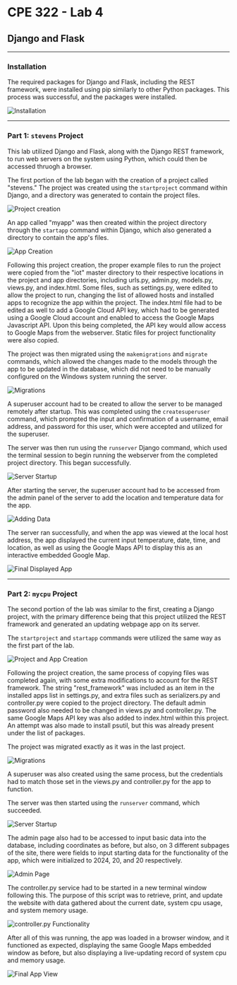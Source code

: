 # CPE 322 - Lab 4 
## Django and Flask 
--- 
### Installation 

The required packages for Django and Flask, including the REST framework, were installed using pip similarly to other Python packages. This process was successful, and the packages were installed. 

![Installation](install.png) 

--- 

### Part 1: `stevens` Project 

This lab utilized Django and Flask, along with the Django REST framework, to run web servers on the system using Python, which could then be accessed thruogh a browser. 

The first portion of the lab began with the creation of a project called "stevens." The project was created using the `startproject` command within Django, and a directory was generated to contain the project files. 

![Project creation](startproject.png) 

An app called "myapp" was then created within the project directory through the `startapp` command within Django, which also generated a directory to contain the app's files. 

![App Creation](startapp.png) 

Following this project creation, the proper example files to run the project were copied from the "iot" master directory to their respective locations in the project and app directories, including urls.py, admin.py, models.py, views.py, and index.html. Some files, such as settings.py, were edited to allow the project to run, changing the list of allowed hosts and installed apps to recognize the app within the project. The index.html file had to be edited as well to add a Google Cloud API key, which had to be generated using a Google Cloud account and enabled to access the Google Maps Javascript API. Upon this being completed, the API key would allow access to Google Maps from the webserver. Static files for project functionality were also copied. 

The project was then migrated using the `makemigrations` and `migrate` commands, which allowed the changes made to the models through the app to be updated in the database, which did not need to be manually configured on the Windows system running the server. 

![Migrations](migrations.png) 

A superuser account had to be created to allow the server to be managed remotely after startup. This was completed using the `createsuperuser` command, which prompted the input and confirmation of a username, email address, and password for this user, which were accepted and utilized for the superuser. 

The server was then run using the `runserver` Django command, which used the terminal session to begin running the webserver from the completed project directory. This began successfully. 

![Server Startup](runserver.png) 

After starting the server, the superuser account had to be accessed from the admin panel of the server to add the location and temperature data for the app. 

![Adding Data](temperaturedata.png) 

The server ran successfully, and when the app was viewed at the local host address, the app displayed the current input temperature, date, time, and location, as well as using the Google Maps API to display this as an interactive embedded Google Map. 

![Final Displayed App](viewapp.png) 

--- 

### Part 2: `mycpu` Project 

The second portion of the lab was similar to the first, creating a Django project, with the primary difference being that this project utilized the REST framework and generated an updating webpage app on its server. 

The `startproject` and `startapp` commands were utilized the same way as the first part of the lab. 

![Project and App Creation](reststart.png) 

Following the project creation, the same process of copying files was completed again, with some extra modifications to account for the REST framework. The string "rest_framework" was included as an item in the installed apps list in settings.py, and extra files such as serializers.py and controller.py were copied to the project directory. The default admin password also needed to be changed in views.py and controller.py. The same Google Maps API key was also added to index.html within this project. An attempt was also made to install psutil, but this was already present under the list of packages. 

The project was migrated exactly as it was in the last project. 

![Migrations](restmigrate.png) 

A superuser was also created using the same process, but the credentials had to match those set in the views.py and controller.py for the app to function. 

The server was then started using the `runserver` command, which succeeded. 

![Server Startup](restrunserver.png) 

The admin page also had to be accessed to input basic data into the database, including coordinates as before, but also, on 3 different subpages of the site, there were fields to input starting data for the functionality of the app, which were initialized to 2024, 20, and 20 respectively. 

![Admin Page](restlocationdata.png) 

The controller.py service had to be started in a new terminal window following this. The purpose of this script was to retrieve, print, and update the website with data gathered about the current date, system cpu usage, and system memory usage. 

![controller.py Functionality](restcontroller.png) 

After all of this was running, the app was loaded in a browser window, and it functioned as expected, displaying the same Google Maps embedded window as before, but also displaying a live-updating record of system cpu and memory usage. 

![Final App View](restviewapp.png) 

